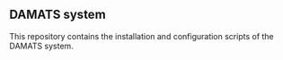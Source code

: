 DAMATS system
-------------

This repository contains the installation and configuration scripts of the
DAMATS system.

